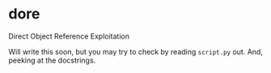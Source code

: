 # dore
Direct Object Reference Exploitation

Will write this soon, but you may try to check by reading `script.py` out. And, peeking at the docstrings.
